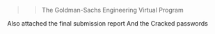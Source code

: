 >> The Goldman-Sachs Engineering Virtual Program

Also attached the final submission report
And the Cracked passwords
